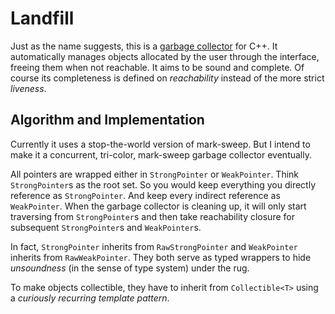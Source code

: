 # Landfill

Just as the name suggests, this is a [garbage
collector](https://en.wikipedia.org/wiki/Garbage_collection_(computer_science))
for C++. It automatically manages objects allocated by the user
through the interface, freeing them when not reachable. It aims to be
sound and complete. Of course its completeness is defined on
*reachability* instead of the more strict *liveness*.

## Algorithm and Implementation

Currently it uses a stop-the-world version of mark-sweep. But I intend
to make it a concurrent, tri-color, mark-sweep garbage collector
eventually.

All pointers are wrapped either in `StrongPointer` or
`WeakPointer`. Think `StrongPointer`s as the root set. So you would
keep everything you directly reference as `StrongPointer`. And keep
every indirect reference as `WeakPointer`. When the garbage collector
is cleaning up, it will only start traversing from `StrongPointer`s
and then take reachability closure for subsequent `StrongPointer`s and
`WeakPointer`s.

In fact, `StrongPointer` inherits from `RawStrongPointer` and
`WeakPointer` inherits from `RawWeakPointer`. They both serve as typed
wrappers to hide *unsoundness* (in the sense of type system) under the
rug.

To make objects collectible, they have to inherit from
`Collectible<T>` using a *curiously recurring template pattern*.